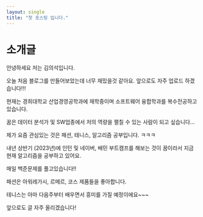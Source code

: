 ```yaml
---
layout: single
title: "첫 포스팅 입니다."
---
```


# 소개글

안녕하세요 저는 김의석입니다. 

오늘 처음 블로그를 만들어보았는데 너무 재밌을것 같아요. 앞으로도 자주 업로드 하겠습니다!!!

현재는 경희대학교 산업경영공학과에 재학중이며 소프트웨어 융합학과를 복수전공하고 있습니다. 

꿈은 데이터 분석가 및 SW업종에서 저의 역량을 펼칠 수 있는 사람이 되고 싶습니다...

제가 요즘 관심있는 것은 패션, 테니스, 알고리즘 공부입니다. ㅋㅋㅋ 

내년 상반기 (2023년)에 인턴 및 네이버, 배민 부트캠프를 해보는 것이 꿈이라서 지금 현재 알고리즘을 공부하고 있어요.

매일 백준문제를 풀고있습니다!! 

패션은 아워레가시, 르메르, 코스 제품들을 좋아합니다.

테니스는 아마 다음주부터 배우면서 흥미를 가질 예정이에요~~~

앞으로도 글 자주 올리겠습니다!

